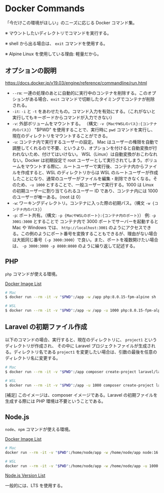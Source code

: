 # Docker Commands

「今だけこの環境がほしい」のニーズに応じる Docker コマンド集。

※ マウントしたいディレクトリでコマンドを実行する。

※ shell から出る場合は、 `exit` コマンドを使用する。

※ Alpine Linux を使用している理由: 軽量だから。

## オプションの説明

<https://docs.docker.jp/v19.03/engine/reference/commandline/run.html>

- `--rm`: 一連の処理のあとに自動的に実行中のコンテナを削除する。このオプションがある場合、`exit` コマンドで切断したタイミングでコンテナが削除される。
- `-it`: `-i` と `-t` をあわせたもの。コマンド入力を有効にする。（これがないと実行してもキーボードからコマンドが入力できない）
- `-v`: 外部ボリュームをマウントする。 （構文: `-v {MacやWSLのパス}:{コンテナ内のパス}`）
  "$PWD" を使用することで、実行時に `pwd` コマンドを実行し、現在のディレクトリをマウントすることができる。
- `-u`: コンテナ内で実行するユーザーの設定。 Mac はユーザーの権限を自動で調整してくれるので不要、というより、オプションを付けると自動変換が行われないため、付けてはいけない。 WSL（Linux）は自動変換がおこわなれない。Docker は初期設定で root ユーザーとして実行されてしまう。ボリュームをマウントする際に、ルートユーザーで実行後、コンテナ内からファイルを作成すると、WSL のディレクトリからは WSL のルートユーザーが作成したことになり、通常のユーザーがファイルを編集・削除できなくなる。そのため、`-u 1000` とすることで、一般ユーザーで実行する。1000 は Linux の初期ユーザーに割り当てられるユーザー ID であり、コンテナ内には 1000 のユーザーが唯一ある。（root は 0）
- `-w`: ワーキングディレクトリ。コンテナに入った際の初期パス。（構文 `-w {コンテナ内のパス}`）
- `-p`: ポート共有。（構文: `-p {MacやWSLのポート}:{コンテナ内のポート}`） 例: `-p 3001:3000` とすることで コンテナ内で 3000 ポートでサーバーを起動すると Mac や Windows では、 `http://localhost:3001` のようにアクセスできる。この例のようにポート番号を変換することもできるが、理由がない場合は大抵同じ番号（`-p 3000:3000`）で良い。また、ポートを複数開けたい場合は、 `-p 3000:3000 -p 8080:8080` のように繰り返して記述する。

## PHP

`php` コマンドが使える環境。

[Docker Image List](https://hub.docker.com/_/php?tab=tags&page=1&name=alpine)

```bash
# Mac
$ docker run --rm -it -v "$PWD":/app -w /app php:8.0.15-fpm-alpine sh

# WSL
$ docker run --rm -it -v "$PWD":/app -w /app -u 1000 php:8.0.15-fpm-alpine sh
```

## Laravel の初期ファイル作成

以下のコマンドの場合、実行すると、現在のディレクトリに、 `project1` というディレクトリが作成され、
その中に Laravel プロジェクトファイルが生成される。ディレクトリ名である `project1` を変更したい場合は、引数の最後を任意のディレクトリ名に変更する。

```bash
# Mac
$ docker run --rm -it -v "$PWD":/app composer create-project laravel/laravel project1

# WSL
$ docker run --rm -it -v "$PWD":/app -u 1000 composer create-project laravel/laravel project1
```

[補足] このイメージは、composer イメージである。Laravel の初期ファイルを生成する際には PHP 環境は不要ということである。

## Node.js

`node`、`npm` コマンドが使える環境。

[Docker Image List](https://hub.docker.com/_/node?tab=tags&page=1&name=alpine)

```bash
# Mac
docker run --rm -it -v "$PWD":/home/node/app -w /home/node/app node:16.13.2-alpine sh

# WSL
docker run --rm -it -v "$PWD":/home/node/app -w /home/node/app -u 1000 node:16.13.2-alpine sh
```

[Node.js Version List](https://nodejs.org/ja/download/releases/)

一般的には、LTS を使用する。
